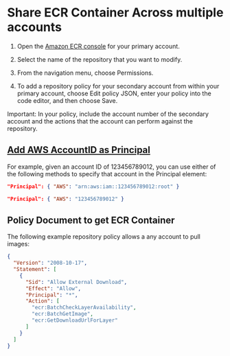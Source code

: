 # Share ECR Container Across multiple accounts

1.  Open the [Amazon ECR console](https://console.aws.amazon.com/ecr/) for your primary account.

2.  Select the name of the repository that you want to modify.

3.  From the navigation menu, choose Permissions.

4.  To add a repository policy for your secondary account from within your primary account, choose Edit policy JSON, enter your policy into the code editor, and then choose Save.

Important: In your policy, include the account number of the secondary account and the actions that the account can perform against the repository.

## [Add AWS AccountID as Principal](https://docs.aws.amazon.com/IAM/latest/UserGuide/reference_policies_elements_principal.html)

For example, given an account ID of 123456789012, you can use either of the following methods to specify that account in the Principal element:

```json
"Principal": { "AWS": "arn:aws:iam::123456789012:root" }
```

```json
"Principal": { "AWS": "123456789012" }
```

## Policy Document to get ECR Container

The following example repository policy allows a any account to pull images:

```json
{
  "Version": "2008-10-17",
  "Statement": [
    {
      "Sid": "Allow External Download",
      "Effect": "Allow",
      "Principal": "*",
      "Action": [
        "ecr:BatchCheckLayerAvailability",
        "ecr:BatchGetImage",
        "ecr:GetDownloadUrlForLayer"
      ]
    }
  ]
}
```

